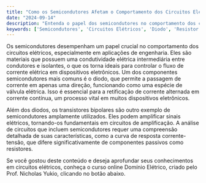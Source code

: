 ```yaml
---
title: "Como os Semicondutores Afetam o Comportamento dos Circuitos Elétricos?"
date: "2024-09-14"
description: "Entenda o papel dos semicondutores no comportamento dos circuitos elétricos e sua importância na engenharia."
keywords: ['Semicondutores', 'Circuitos Elétricos', 'Diodo', 'Resistor', 'Análise']
---
```


Os semicondutores desempenham um papel crucial no comportamento dos circuitos elétricos, especialmente em aplicações de engenharia. Eles são materiais que possuem uma condutividade elétrica intermediária entre condutores e isolantes, o que os torna ideais para controlar o fluxo de corrente elétrica em dispositivos eletrônicos. Um dos componentes semicondutores mais comuns é o diodo, que permite a passagem de corrente em apenas uma direção, funcionando como uma espécie de válvula elétrica. Isso é essencial para a retificação de corrente alternada em corrente contínua, um processo vital em muitos dispositivos eletrônicos.

Além dos diodos, os transistores bipolares são outro exemplo de semicondutores amplamente utilizados. Eles podem amplificar sinais elétricos, tornando-os fundamentais em circuitos de amplificação. A análise de circuitos que incluem semicondutores requer uma compreensão detalhada de suas características, como a curva de resposta corrente-tensão, que difere significativamente de componentes passivos como resistores.

Se você gostou deste conteúdo e deseja aprofundar seus conhecimentos em circuitos elétricos, conheça o curso online Domínio Elétrico, criado pelo Prof. Nicholas Yukio, clicando no botão abaixo.